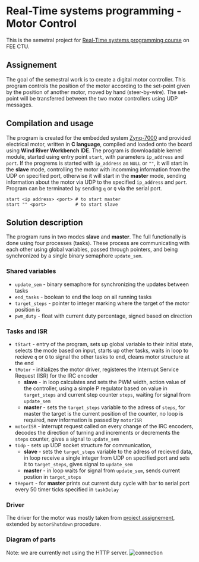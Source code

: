 # Real-Time systems programming - Motor Control
This is the semetral project for [Real-Time systems programming course](https://rtime.felk.cvut.cz/psr/cviceni/semestralka/) on FEE CTU.

## Assignement
The goal of the semestral work is to create a digital motor controller. This program controls the position of the motor according to the set-point given by the position of another motor, moved by hand (steer-by-wire). The set-point will be transferred between the two motor controllers using UDP messages.

## Compilation and usage

The program is created for the embedded system [Zynq-7000](https://www.xilinx.com/support/documentation/user_guides/ug585-Zynq-7000-TRM.pdf) and provided electrical motor, written in **C language**, compiled and loaded onto the board using **Wind River Workbench IDE**. The program is downloadable kernel module, started using entry point `start`, with parameters `ip_address` and `port`. If the progrems is started with `ip_address` as `NULL` or `""`, it will start in the **slave** mode, controlling the motor with incomming information from the UDP on specified port, otherwise it will start in the **master** mode, sending information about the motor via UDP to the specified `ip_address` and `port`. Program can be terminated by sending `q` or `Q` via the serial port.

```
start <ip address> <port> # to start master
start "" <port>           # to start slave
```

## Solution description

The program runs in two modes **slave** and **master**. The full functionally is done using four processes (tasks). These process are communicating with each other using global variables, passed through pointers, and being synchronized by a single binary semaphore `update_sem`.

### Shared variables

- `update_sem` - binary semaphore for synchronizing the updates between tasks
- `end_tasks` - boolean to end the loop on all running tasks
- `target_steps` -  pointer to integer marking where the target of the motor position is
- `pwm_duty` - float with current duty percentage, signed based on direction

### Tasks and ISR
- `tStart` - entry of the program, sets up global variable to their initial state, selects the mode based on input, starts up other tasks, waits in loop to recieve `q` or `Q` to signal the other tasks to end, cleans motor structure at the end
- `tMotor` - initializes the motor driver, registeres the Interrupt Service Request (ISR) for the IRC encoder
  - **slave** - in loop calculates and sets the PWM width, action value of the controller, using a simple P regulator based on value in `target_steps` and current step counter `steps`, waiting for signal from `update_sem`
  - **master** - sets the `target_steps` variable to the adress of `steps`, for master the target is the current position of the counter, no loop is required, new information is passed by `motorISR`
- `motorISR` - interrupt request called on every change of the IRC encoders, decodes the direction of turning and increments or decrements the `steps` counter, gives a signal to `update_sem`
- `tUdp` - sets up UDP socket structure for communication, 
  - **slave** - sets the `target_steps` variable to the adress of recieved data, in loop receive a single integer from UDP on specified port and sets it to `target_steps`, gives signal to `update_sem`
  - **master** - in loop waits for signal from `update_sem`, sends current postion in `target_steps`
- `tReport` - for **master** prints out current duty cycle with bar to serial port every 50 timer ticks specified in `taskDelay`

### Driver
The driver for the motor was mostly taken from [project assignement](https://rtime.felk.cvut.cz/psr/cviceni/semestralka/#toc-entry-12), extended by `motorShutdown` procedure.

### Diagram of parts
Note: we are currently not using the HTTP server.
![connection](https://rtime.felk.cvut.cz/psr/cviceni/semestralka/connection.png)

